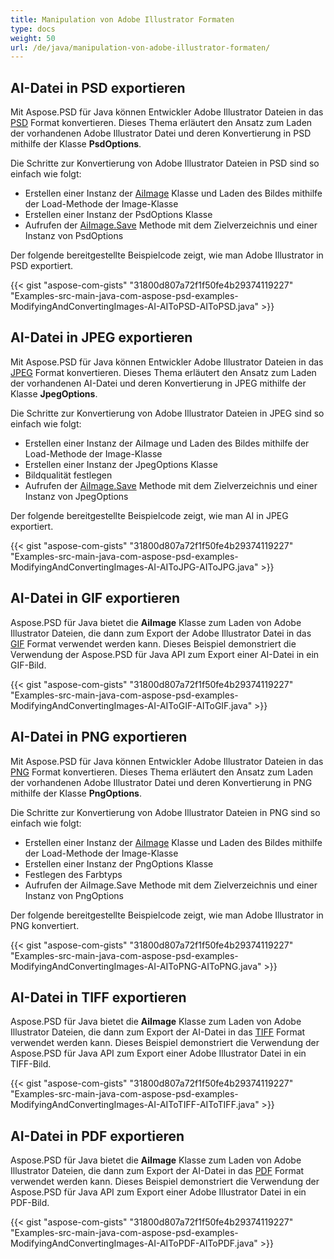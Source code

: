 ```yaml
---
title: Manipulation von Adobe Illustrator Formaten
type: docs
weight: 50
url: /de/java/manipulation-von-adobe-illustrator-formaten/
---
```


## **AI-Datei in PSD exportieren**
Mit Aspose.PSD für Java können Entwickler Adobe Illustrator Dateien in das [PSD](https://wiki.fileformat.com/image/psd/) Format konvertieren. Dieses Thema erläutert den Ansatz zum Laden der vorhandenen Adobe Illustrator Datei und deren Konvertierung in PSD mithilfe der Klasse **PsdOptions**.

Die Schritte zur Konvertierung von Adobe Illustrator Dateien in PSD sind so einfach wie folgt:

- Erstellen einer Instanz der [AiImage](https://reference.aspose.com/java/psd/com.aspose.psd.fileformats.ai/AiImage) Klasse und Laden des Bildes mithilfe der Load-Methode der Image-Klasse
- Erstellen einer Instanz der PsdOptions Klasse
- Aufrufen der [AiImage.Save](https://reference.aspose.com/java/psd/com.aspose.psd/Image#save--) Methode mit dem Zielverzeichnis und einer Instanz von PsdOptions

Der folgende bereitgestellte Beispielcode zeigt, wie man Adobe Illustrator in PSD exportiert.


{{< gist "aspose-com-gists" "31800d807a72f1f50fe4b29374119227" "Examples-src-main-java-com-aspose-psd-examples-ModifyingAndConvertingImages-AI-AIToPSD-AIToPSD.java" >}}
## **AI-Datei in JPEG exportieren**
Mit Aspose.PSD für Java können Entwickler Adobe Illustrator Dateien in das [JPEG](https://wiki.fileformat.com/image/jpeg/) Format konvertieren. Dieses Thema erläutert den Ansatz zum Laden der vorhandenen AI-Datei und deren Konvertierung in JPEG mithilfe der Klasse **JpegOptions**.

Die Schritte zur Konvertierung von Adobe Illustrator Dateien in JPEG sind so einfach wie folgt:

- Erstellen einer Instanz der AiImage und Laden des Bildes mithilfe der Load-Methode der Image-Klasse
- Erstellen einer Instanz der JpegOptions Klasse
- Bildqualität festlegen
- Aufrufen der [AiImage.Save](https://reference.aspose.com/java/psd/com.aspose.psd/fileformats/ai/AiImage) Methode mit dem Zielverzeichnis und einer Instanz von JpegOptions

Der folgende bereitgestellte Beispielcode zeigt, wie man AI in JPEG exportiert.


{{< gist "aspose-com-gists" "31800d807a72f1f50fe4b29374119227" "Examples-src-main-java-com-aspose-psd-examples-ModifyingAndConvertingImages-AI-AIToJPG-AIToJPG.java" >}}
## **AI-Datei in GIF exportieren**
Aspose.PSD für Java bietet die **AiImage** Klasse zum Laden von Adobe Illustrator Dateien, die dann zum Export der Adobe Illustrator Datei in das [GIF](https://wiki.fileformat.com/image/gif/) Format verwendet werden kann. Dieses Beispiel demonstriert die Verwendung der Aspose.PSD für Java API zum Export einer AI-Datei in ein GIF-Bild.

{{< gist "aspose-com-gists" "31800d807a72f1f50fe4b29374119227" "Examples-src-main-java-com-aspose-psd-examples-ModifyingAndConvertingImages-AI-AIToGIF-AIToGIF.java" >}}
## **AI-Datei in PNG exportieren**
Mit Aspose.PSD für Java können Entwickler Adobe Illustrator Dateien in das [PNG](https://wiki.fileformat.com/image/png/) Format konvertieren. Dieses Thema erläutert den Ansatz zum Laden der vorhandenen Adobe Illustrator Datei und deren Konvertierung in PNG mithilfe der Klasse **PngOptions**.

Die Schritte zur Konvertierung von Adobe Illustrator Dateien in PNG sind so einfach wie folgt:

- Erstellen einer Instanz der [AiImage](https://reference.aspose.com/java/psd/com.aspose.psd/fileformats/ai/AiImage) Klasse und Laden des Bildes mithilfe der Load-Methode der Image-Klasse
- Erstellen einer Instanz der PngOptions Klasse
- Festlegen des Farbtyps
- Aufrufen der AiImage.Save Methode mit dem Zielverzeichnis und einer Instanz von PngOptions

Der folgende bereitgestellte Beispielcode zeigt, wie man Adobe Illustrator in PNG konvertiert.


{{< gist "aspose-com-gists" "31800d807a72f1f50fe4b29374119227" "Examples-src-main-java-com-aspose-psd-examples-ModifyingAndConvertingImages-AI-AIToPNG-AIToPNG.java" >}}
## **AI-Datei in TIFF exportieren**
Aspose.PSD für Java bietet die **AiImage** Klasse zum Laden von Adobe Illustrator Dateien, die dann zum Export der AI-Datei in das [TIFF](https://wiki.fileformat.com/image/tiff) Format verwendet werden kann. Dieses Beispiel demonstriert die Verwendung der Aspose.PSD für Java API zum Export einer Adobe Illustrator Datei in ein TIFF-Bild.

{{< gist "aspose-com-gists" "31800d807a72f1f50fe4b29374119227" "Examples-src-main-java-com-aspose-psd-examples-ModifyingAndConvertingImages-AI-AIToTIFF-AIToTIFF.java" >}}



## **AI-Datei in PDF exportieren**
Aspose.PSD für Java bietet die **AiImage** Klasse zum Laden von Adobe Illustrator Dateien, die dann zum Export der AI-Datei in das [PDF](https://docs.fileformat.com/pdf/) Format verwendet werden kann. Dieses Beispiel demonstriert die Verwendung der Aspose.PSD für Java API zum Export einer Adobe Illustrator Datei in ein PDF-Bild.

{{< gist "aspose-com-gists" "31800d807a72f1f50fe4b29374119227" "Examples-src-main-java-com-aspose-psd-examples-ModifyingAndConvertingImages-AI-AIToPDF-AIToPDF.java" >}}
